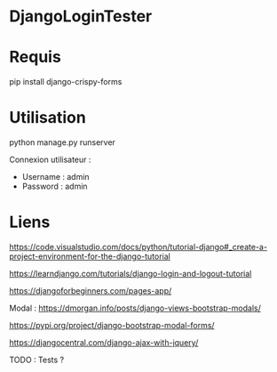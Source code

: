 # DjangoLoginTester

# Requis
pip install django-crispy-forms

# Utilisation
python manage.py runserver

Connexion utilisateur :
- Username : admin
- Password : admin

# Liens
https://code.visualstudio.com/docs/python/tutorial-django#_create-a-project-environment-for-the-django-tutorial

https://learndjango.com/tutorials/django-login-and-logout-tutorial

https://djangoforbeginners.com/pages-app/

Modal :
https://dmorgan.info/posts/django-views-bootstrap-modals/

https://pypi.org/project/django-bootstrap-modal-forms/


https://djangocentral.com/django-ajax-with-jquery/

TODO : 
Tests ?
